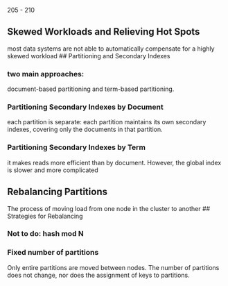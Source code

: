 205 - 210
## Skewed Workloads and Relieving Hot Spots 
most data systems are not able to automatically compensate for a highly skewed workload ## Partitioning and Secondary Indexes 
### two main approaches:
document-based partitioning and term-based partitioning. 
### Partitioning Secondary Indexes by Document 
each partition is separate: each partition maintains its own secondary indexes, covering only the documents in that partition. 
### Partitioning Secondary Indexes by Term 
it makes reads more efficient than by document. However, the global index is slower and more complicated 
## Rebalancing Partitions 
The process of moving load from one node in the cluster to another ## Strategies for Rebalancing 
### Not to do: hash mod N
### Fixed number of partitions 
Only entire partitions are moved between nodes. The number of partitions does not change, nor does the assignment of keys to partitions. 
